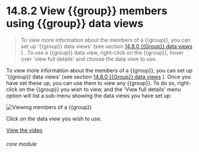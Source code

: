 # 14.8.2    View {{group}} members using {{group}} data views

> To view more information about the members of a {{group}}, you can set up '{{group}} data views' (see section [14.8.0  {{Group}} data views](/help/index/v/{{version}}/p/14.8.0) ) . To use a {{group}} data view, right-click on the {{group}}, hover over 'view full details' and choose the data view to use. 

To view more information about the members of a {{group}}, you can set up '{{group}} data views' (see section [14.8.0  {{Group}} data views](/help/index/v/{{version}}/p/14.8.0) ). Once you have set these up, you can use them to view any {{group}}. To do so, right-click on the {{group}} you wish to view, and the 'View full details' menu option will list a sub-menu showing the data views you have set up:

![Viewing members of a {{group}}]({{imgpath}}575a.png)

Click on the data view you wish to use. 

[View the video](/help/video/id/22)
###### core module

